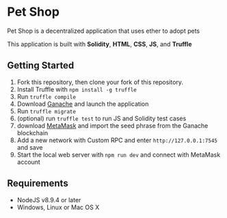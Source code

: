 # Pet Shop

Pet Shop is a decentralized application that uses ether to adopt pets

This application is built with **Solidity**, **HTML**, **CSS**, **JS**, and **Truffle**

## Getting Started

1. Fork this repository, then clone your fork of this repository.
2. Install Truffle with `npm install -g truffle`
3. Run `truffle compile`
4. Download [Ganache](https://www.trufflesuite.com/ganache) and launch the application 
5. Run `truffle migrate` 
6. (optional) run `truffle test` to run JS and Solidity test cases
7. download [MetaMask](https://metamask.io/) and import the seed phrase from the Ganache blockchain
8. Add a new network with Custom RPC and enter `http://127.0.0.1:7545` and save
9. Start the local web server with `npm run dev` and connect with MetaMask account



## Requirements
- NodeJS v8.9.4 or later
- Windows, Linux or Mac OS X